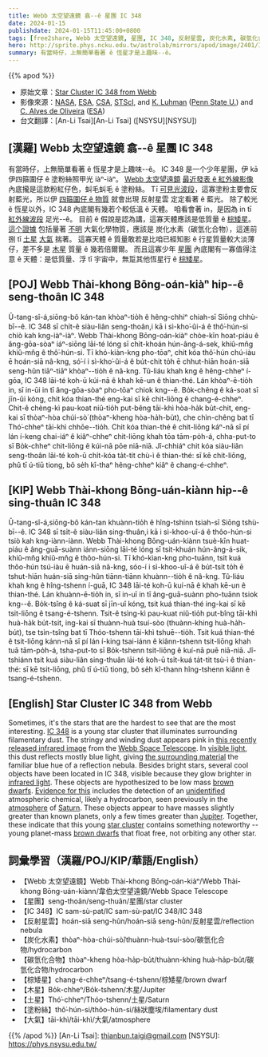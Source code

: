 ```yaml
---
title: Webb 太空望遠鏡 翕--ê 星團 IC 348
date: 2024-01-15
publishdate: 2024-01-15T11:45:00+0800
tags: [free2share, Webb 太空望遠鏡, 星團, IC 348, 反射星雲, 炭化水素, 碳氫化合物, 棕矮星, 木星, 土星, 塗粉絲, 大氣]
hero: http://sprite.phys.ncku.edu.tw/astrolab/mirrors/apod/image/2401/IC348_webb_960.jpg
summary: 有當時仔，上無簡單看著 ê 恆星才是上趣味--ê。
---
```


{{% apod %}}

- 原始文章：[Star Cluster IC 348 from Webb](https://apod.nasa.gov/apod/ap240115.html)
- 影像來源：[NASA](https://www.nasa.gov/), [ESA](https://www.esa.int/), [CSA](https://www.asc-csa.gc.ca/eng/), [STScI](https://www.stsci.edu/), and [K. Luhman](https://science.psu.edu/astro/people/kll207) ([Penn State U.](https://science.psu.edu/astro)) and [C. Alves de Oliveira](https://c-alvesdeoliveira.com/) ([ESA](https://www.esa.int/))
- 台文翻譯：[An-Li Tsai][An-Li Tsai] ([NSYSU][NSYSU])

## [漢羅] Webb 太空望遠鏡 翕--ê 星團 IC 348
有當時仔，上無簡單看著 ê 恆星才是上趣味--ê。
IC 348 是一个少年星團，伊 kā 伊四箍圍仔 ê 塗粉絲照甲光 iàⁿ-iàⁿ。
[Webb 太空望遠鏡][Webb Space Telescope] [最近發表 ê 紅外線影像][this recently released infrared image] 內底攏是這款粉紅仔色，虯毛虯毛 ê 塗粉絲。
Tī [可見光波段][visible light]，這寡塗粉主要會反射藍光，所以伊 [四箍圍仔 ê 物質][the surrounding material] 就會出現 反射星雲 定定看著 ê 藍光。
除了較光 ê 恆星以外，IC 348 內底閣有幾若个較低溫 ê 天體。
咱看會著 in，是因為 in tī [紅外線波段][infrared light] 足光--ê。
目前 ê 假說是認為講，這寡天體應該是低質量 ê [棕矮星][brown dwarfs 1]。
[這个證據][Evidence for this] 包括量著 [不明][unidentified] 大氣化學物質，應該是 炭化水素（碳氫化合物），這進前捌 tī [土星][Saturn] [大氣][atmosphere] 揣著。
這寡天體 ê 質量敢若是比咱已經知影 ê 行星質量較大淡薄仔，差不多是 [木星][Jupiter] 質量 ê 幾若倍爾爾。
而且這寡少年 [星團][star cluster] 內底閣有一寡值得注意 ê 天體：是低質量、浮 tī 宇宙中，無踅其他恆星行 ê [棕矮星][brown dwarfs 2]。

## [POJ] Webb Thài-khong Bōng-oán-kiàⁿ hip--ê seng-thoân IC 348
Ū-tang-sî-á,siōng-bô kán-tan khòaⁿ-tio̍h ê hêng-chhiⁿ chiah-sī Siōng chhù-bī--ê.
IC 348 sī chi̍t-ê siàu-liân seng-thoân,i kā i sì-kho͘-ûi-á ê thô͘-hún-si chiò kah kng-iàⁿ-iàⁿ.
Webb Thài-khong Bōng-oán-kiàⁿ chòe-kīn hoat-piáu ê âng-gōa-sòaⁿ iáⁿ-siōng lāi-té lóng sī chit-khoán hún-âng-á-sek, khiû-mn̂g khiû-mn̂g ê thô͘-hún-si.
Tī khó-kiàn-kng pho-tōaⁿ, chit kóa thô͘-hún chú-iàu ē hoán-siā nâ-kng, só͘-í i sì-kho͘-ûi-á ê bu̍t-chit to̍h ē chhut-hiān hoán-siā seng-hûn tiāⁿ-tiāⁿ khòaⁿ--tio̍h ê nâ-kng.
Tû-liáu khah kng ê hêng-chheⁿ í-gōa, IC 348 lāi-té koh-ū kúi-nā ê khah kē-un ê thian-thé.
Lán khòaⁿ-ē-tio̍h in, sī in-ūi in tī âng-gōa-sòaⁿ pho-tōaⁿ chiok kng--ê.
Bo̍k-chêng ê ká-soat sī jīn-ûi kóng, chit kóa thian-thé eng-kai sī kē chit-liōng ê chang-é-chheⁿ.
Chit-ê chèng-kì pau-koat niû-tio̍h put-bêng tāi-khì hòa-ha̍k bu̍t-chit, eng-kai sī thòaⁿ-hòa chúi-sò͘ (thòaⁿ-kheng hòa-ha̍h-bu̍t), che chìn-chêng bat tī Thó͘-chheⁿ tāi-khì chhōe--tio̍h.
Chit kóa thian-thé ê chit-liōng káⁿ-nā sī pí lán í-keng chai-iáⁿ ê kiâⁿ-chheⁿ chit-liōng khah tōa tām-po̍h-á, chha-put-to sī Bo̍k-chheⁿ chit-liōng ê kúi-nā pōe niā-niā.
Jî-chhiáⁿ chit kóa siàu-liân seng-thoân lāi-té koh-ū chi̍t-kóa ta̍t-tit chù-ì ê thian-thé:
sī kē chit-liōng, phû tī ú-tiū tiong, bô se̍h kî-thaⁿ hêng-chheⁿ kiâⁿ ê chang-é-chheⁿ.

## [KIP] Webb Thài-khong Bōng-uán-kiànn hip--ê sing-thuân IC 348
Ū-tang-sî-á,siōng-bô kán-tan khuànn-tio̍h ê hîng-tshinn tsiah-sī Siōng tshù-bī--ê.
IC 348 sī tsi̍t-ê siàu-liân sing-thuân,i kā i sì-khoo-uî-á ê thôo-hún-si tsiò kah kng-iànn-iànn.
Webb Thài-khong Bōng-uán-kiànn tsuè-kīn huat-piáu ê âng-guā-suànn iánn-siōng lāi-té lóng sī tsit-khuán hún-âng-á-sik, khiû-mn̂g khiû-mn̂g ê thôo-hún-si.
Tī khó-kìan-kng pho-tuānn, tsit kuá thôo-hún tsú-iàu ē huán-siā nâ-kng, sóo-í i sì-khoo-uî-á ê bu̍t-tsit to̍h ē tshut-hiān huán-siā sing-hûn tiānn-tiānn khuànn--tio̍h ê nâ-kng.
Tû-liáu khah kng ê hîng-tshenn í-guā, IC 348 lāi-té koh-ū kuí-nā ê khah kē-un ê thian-thé.
Lán khuànn-ē-tio̍h in, sī in-uī in tī âng-guā-suànn pho-tuānn tsiok kng--ê.
Bo̍k-tsîng ê ká-suat sī jīn-uî kóng, tsit kuá thian-thé ing-kai sī kē tsit-liōng ê tsang-é-tshenn.
Tsit-ê tsìng-kì pau-kuat niû-tio̍h put-bîng tāi-khì huà-ha̍k bu̍t-tsit, ing-kai sī thuànn-huà tsuí-sòo (thuànn-khing huà-ha̍h-bu̍t), tse tsìn-tsîng bat tī Thóo-tshenn tāi-khì tshuē--tio̍h.
Tsit kuá thian-thé ê tsit-liōng kánn-nā sī pí lán í-king tsai-iánn ê kiânn-tshenn tsit-liōng khah tuā tām-po̍h-á, tsha-put-to sī Bo̍k-tshenn tsit-liōng ê kuí-nā puē niā-niā.
Jî-tshiánn tsit kuá siàu-liân sing-thuân lāi-té koh-ū tsi̍t-kuá ta̍t-tit tsù-ì ê thian-thé:
sī kē tsit-liōng, phû tī ú-tiū tiong, bô se̍h kî-thann hîng-tshenn kiânn ê tsang-é-tshenn.

## [English] Star Cluster IC 348 from Webb
Sometimes, it's the stars that are the hardest to see that are the most interesting.
[IC 348][IC 348] is a young star cluster that illuminates surrounding filamentary dust.
The stringy and winding dust appears pink in [this recently released infrared image][this recently released infrared image] from the [Webb Space Telescope][Webb Space Telescope].
In [visible light][visible light], this dust reflects mostly blue light, giving [the surrounding material][the surrounding material] the familiar blue hue of a reflection nebula.
Besides bright stars, several cool objects have been located in IC 348, visible because they glow brighter in [infrared light][infrared light].
These objects are hypothesized to be low mass [brown dwarfs][brown dwarfs 1].
[Evidence for this][Evidence for this] includes the detection of an [unidentified][unidentified] atmospheric chemical, likely a hydrocarbon, seen previously in the [atmosphere][atmosphere] of [Saturn][Saturn].
These objects appear to have masses slightly greater than known planets, only a few times greater than [Jupiter][Jupiter].
Together, these indicate that this young [star cluster][star cluster] contains something noteworthy -- young planet-mass [brown dwarfs][brown dwarfs 2] that float free, not orbiting any other star.

## 詞彙學習（漢羅/POJ/KIP/華語/English）
- 【Webb 太空望遠鏡】Webb Thài-khong Bōng-oán-kiàⁿ/Webb Thài-khong Bōng-uán-kiànn/韋伯太空望遠鏡/Webb Space Telescope
- 【星團】seng-thoân/seng-thuân/星團/star cluster
- 【IC 348】IC sam-sù-pat/IC sam-sù-pat/IC 348/IC 348
- 【反射星雲】hoán-siā seng-hûn/hoán-siā seng-hûn/反射星雲/reflection nebula
- 【炭化水素】thòaⁿ-hòa-chúi-sò͘/thuànn-huà-tsuí-sòo/碳氫化合物/hydrocarbon
- 【碳氫化合物】thòaⁿ-kheng hòa-ha̍p-bu̍t/thuànn-khing huà-ha̍p-bu̍t/碳氫化合物/hydrocarbon
- 【棕矮星】chang-é-chheⁿ/tsang-é-tshenn/棕矮星/brown dwarf
- 【木星】Bo̍k-chheⁿ/Bo̍k-tshenn/木星/Jupiter
- 【土星】Thó͘-chheⁿ/Thóo-tshenn/土星/Saturn
- 【塗粉絲】thô͘-hún-si/thôo-hún-si/絲狀塵埃/filamentary dust
- 【大氣】tāi-khì/tāi-khì/大氣/atmosphere

{{% /apod %}}
[An-Li Tsai]: thianbun.taigi@gmail.com
[NSYSU]: https://phys.nsysu.edu.tw/

[copyright]: https://apod.nasa.gov/apod/fap/lib/about_apod.html#srapply
[License]: https://creativecommons.org/licenses/by/3.0/

[IC 348]:https://en.wikipedia.org/wiki/IC_348
[this recently released infrared image]:https://esawebb.org/images/weic2331a/
[Webb Space Telescope]:https://science.nasa.gov/mission/webb/
[visible light]:https://science.nasa.gov/ems/09_visiblelight/
[the surrounding material]:https://apod.nasa.gov/apod/ap230112.html
[infrared light]:https://science.nasa.gov/ems/07_infraredwaves/
[brown dwarfs 1]:https://en.wikipedia.org/wiki/Brown_dwarf
[Evidence for this]:https://ui.adsabs.harvard.edu/abs/2024AJ....167...19L/abstract
[unidentified]:https://www.shutterstock.com/image-photo/banner-three-pets-atttentive-thinking-600nw-2136132101.jpg
[atmosphere]:https://apod.nasa.gov/apod/ap110119.html
[Saturn]:https://science.nasa.gov/saturn/
[Jupiter]:https://apod.nasa.gov/apod/ap220828.html
[star cluster]:https://apod.nasa.gov/apod/ap230707.html
[brown dwarfs 2]:https://webbtelescope.org/contents/articles/what-makes-brown-dwarfs-unique
